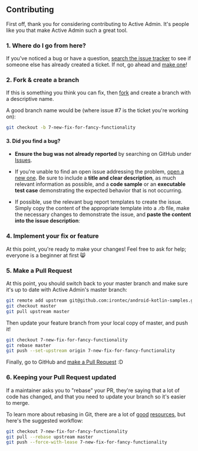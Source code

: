 ## Contributing

First off, thank you for considering contributing to Active Admin. It's people
like you that make Active Admin such a great tool.

### 1. Where do I go from here?

If you've noticed a bug or have a question,
[search the issue tracker](https://github.com/irontec/android-kotlin-samples/issues?q=something)
to see if someone else has already created a ticket.
If not, go ahead and [make one](https://github.com/irontec/android-kotlin-samples/issues/new)!

### 2. Fork & create a branch

If this is something you think you can fix, then
[fork](https://help.github.com/articles/fork-a-repo)
and create a branch with a descriptive name.

A good branch name would be (where issue #7 is the ticket you're working on):

```sh
git checkout -b 7-new-fix-for-fancy-functionality
```

#### 3. Did you find a bug?

* **Ensure the bug was not already reported** by searching on GitHub under [Issues](https://github.com/irontec/android-kotlin-samples/issues).

* If you're unable to find an open issue addressing the problem, [open a new one](https://github.com/irontec/android-kotlin-samples/issues/new). 
Be sure to include a **title and clear description**, as much relevant information as possible, 
and a **code sample** or an **executable test case** demonstrating the expected behavior that is not occurring.

* If possible, use the relevant bug report templates to create the issue. 
Simply copy the content of the appropriate template into a .rb file, make the necessary changes to demonstrate the issue, 
and **paste the content into the issue description**:

### 4. Implement your fix or feature

At this point, you're ready to make your changes! Feel free to ask for help;
everyone is a beginner at first :smile_cat:

### 5. Make a Pull Request

At this point, you should switch back to your master branch and make sure it's
up to date with Active Admin's master branch:

```sh
git remote add upstream git@github.com:irontec/android-kotlin-samples.git
git checkout master
git pull upstream master
```

Then update your feature branch from your local copy of master, and push it!

```sh
git checkout 7-new-fix-for-fancy-functionality
git rebase master
git push --set-upstream origin 7-new-fix-for-fancy-functionality
```

Finally, go to GitHub and
[make a Pull Request](https://help.github.com/articles/creating-a-pull-request)
:D

### 6. Keeping your Pull Request updated

If a maintainer asks you to "rebase" your PR, they're saying that a lot of code
has changed, and that you need to update your branch so it's easier to merge.

To learn more about rebasing in Git, there are a lot of
[good](http://git-scm.com/book/en/Git-Branching-Rebasing)
[resources](https://help.github.com/articles/interactive-rebase),
but here's the suggested workflow:

```sh
git checkout 7-new-fix-for-fancy-functionality
git pull --rebase upstream master
git push --force-with-lease 7-new-fix-for-fancy-functionality
```
